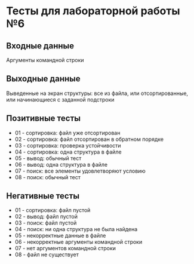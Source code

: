 # Тесты для лабораторной работы №6

## Входные данные
Аргументы командной строки

## Выходные данные
Выведенные на экран структуры: все из файла, или отсортированные, или начинающиеся с заданной подстроки

## Позитивные тесты
- 01 - сортировка: файл уже отсортирован
- 02 - сортировка: файл отсортирован в обратном порядке
- 03 - сортировка: проверка устойчивости
- 04 - сортировка: одна структура в файле
- 05 - вывод: обычный тест
- 06 - вывод: одна структура в файле
- 07 - поиск: все элементы удовлетворяют условию
- 08 - поиск: обычный тест

## Негативные тесты
- 01 - сортировка: файл пустой
- 02 - вывод: файл пустой
- 03 - поиск: файл пустой
- 04 - поиск: ни одна структура не была найдена
- 05 - некорректные данные в файле
- 06 - некорректные аргументы командной строки
- 07 - нет аргументов командной строки
- 08 - файл не существует

